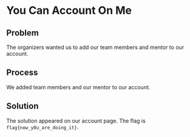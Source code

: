 # You Can Account On Me
## Problem
The organizers wanted us to add our team members and mentor to our account.

## Process
We added team members and our mentor to our account.

## Solution
The solution appeared on our account page. The flag is `flag{now_y0u_are_doing_it}`.

